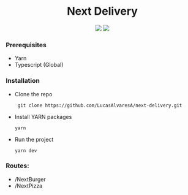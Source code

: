 # <div align="center"> Next Delivery </div>

<div align="center">
    <img src="https://img.shields.io/badge/next.js-000000?style=for-the-badge&logo=nextdotjs&logoColor=white" />
    <img src="https://img.shields.io/badge/TypeScript-007ACC?style=for-the-badge&logo=typescript&logoColor=white"/>
</div>

### Prerequisites

- Yarn 
- Typescript (Global)

### Installation

- Clone the repo

       git clone https://github.com/LucasAlvaresA/next-delivery.git
       
- Install YARN packages

      yarn

- Run the project

      yarn dev
### Routes:
- /NextBurger
- /NextPizza
